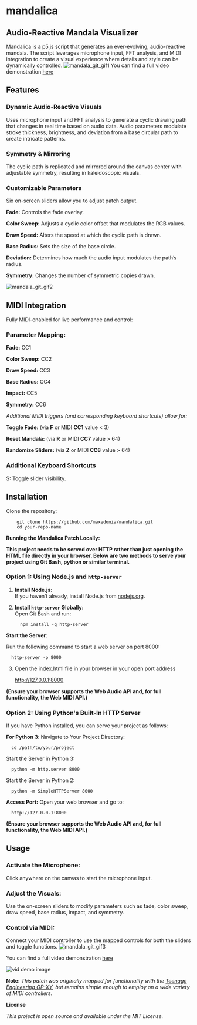 # mandalica
## **Audio-Reactive Mandala Visualizer**
Mandalica is a p5.js script that generates an ever-evolving, audio-reactive mandala. The script leverages microphone input, FFT analysis, and MIDI integration to create a visual experience where details and style can be dynamically controlled.
![mandala_git_gif1](https://github.com/user-attachments/assets/78146cd2-34ae-4b77-983b-debe260f112f)
You can find a full video demonstration [here](https://youtu.be/O_Std7CS_SE?si=Wob5zYrDjDJRSgMG)
## **Features**
### **Dynamic Audio-Reactive Visuals**
Uses microphone input and FFT analysis to generate a cyclic drawing path that changes in real time based on audio data. Audio parameters modulate stroke thickness, brightness, and deviation from a base circular path to create intricate patterns.

### **Symmetry & Mirroring**
The cyclic path is replicated and mirrored around the canvas center with adjustable symmetry, resulting in kaleidoscopic visuals.

### **Customizable Parameters**

Six on-screen sliders allow you to adjust patch output.

**Fade:** Controls the fade overlay.

**Color Sweep:** Adjusts a cyclic color offset that modulates the RGB values.

**Draw Speed:** Alters the speed at which the cyclic path is drawn.

**Base Radius:** Sets the size of the base circle.

**Deviation:** Determines how much the audio input modulates the path’s radius.

**Symmetry:** Changes the number of symmetric copies drawn.

![mandala_git_gif2](https://github.com/user-attachments/assets/c3733b11-2aed-41c2-b4f4-00ef955e05dc)

## **MIDI Integration**
Fully MIDI-enabled for live performance and control:

### **Parameter Mapping:**
**Fade:** CC1

**Color Sweep:** CC2

**Draw Speed:** CC3

**Base Radius:** CC4

**Impact:** CC5

**Symmetry:** CC6

*Additional MIDI triggers (and corresponding keyboard shortcuts) allow for:*

**Toggle Fade:** (via **F** or MIDI **CC1** value < 3)

**Reset Mandala:** (via **R** or MIDI **CC7** value > 64)

**Randomize Sliders:** (via **Z** or MIDI **CC8** value > 64)


### **Additional Keyboard Shortcuts**
S: Toggle slider visibility.

## **Installation**
Clone the repository:
   
        git clone https://github.com/maxedonia/mandalica.git
        cd your-repo-name

**Running the Mandalica Patch Locally:**

**This project needs to be served over HTTP rather than just opening the HTML file directly in your browser. Below are two methods to serve your project using Git Bash, python or similar terminal.**

### Option 1: Using Node.js and `http-server`

1. **Install Node.js:**  
   If you haven’t already, install Node.js from [nodejs.org](https://nodejs.org/).

2. **Install `http-server` Globally:**  
   Open Git Bash and run:
  
         npm install -g http-server
   
**Start the Server**:

Run the following command to start a web server on port 8000:

      http-server -p 8000
      
3. Open the index.html file in your browser in your open port address

      http://127.0.0.1:8000

**(Ensure your browser supports the Web Audio API and, for full functionality, the Web MIDI API.)**

### Option 2: Using Python's Built-In HTTP Server
If you have Python installed, you can serve your project as follows:

**For Python 3**:
Navigate to Your Project Directory:
     
      cd /path/to/your/project
        
Start the Server in Python 3:

      python -m http.server 8000

Start the Server in Python 2:

      python -m SimpleHTTPServer 8000
        
**Access Port:**
Open your web browser and go to:

      http://127.0.0.1:8000

**(Ensure your browser supports the Web Audio API and, for full functionality, the Web MIDI API.)**
       
## **Usage**
### **Activate the Microphone:**
Click anywhere on the canvas to start the microphone input.

### **Adjust the Visuals:**
Use the on-screen sliders to modify parameters such as fade, color sweep, draw speed, base radius, impact, and symmetry.

### **Control via MIDI:**
Connect your MIDI controller to use the mapped controls for both the sliders and toggle functions.
![mandala_git_gif3](https://github.com/user-attachments/assets/ee781161-89c0-448b-a912-5ff4960b50cc)

You can find a full video demonstration [here](https://youtu.be/O_Std7CS_SE?si=Wob5zYrDjDJRSgMG)

![vid demo image](https://github.com/user-attachments/assets/93c7c1fa-a30f-44ef-a3b6-24087248d96e)


**Note:** *_This patch was originally mapped for functionality with the [Teenage Engineering OP-XY](https://teenage.engineering/guides/op-xy#index), but remains simple enough to employ on a wide variety of MIDI controllers._*

**License**

_This project is open source and available under the MIT License._
